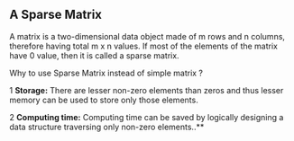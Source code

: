 ## A Sparse Matrix

A matrix is a two-dimensional data object made of m rows and n columns, therefore having total m x n values. If most of the elements of the matrix have 0 value, then it is called a sparse matrix.

Why to use Sparse Matrix instead of simple matrix ?

1 **Storage:** There are lesser non-zero elements than zeros and thus lesser memory can be used to store only those elements.

2 **Computing time:** Computing time can be saved by logically designing a data structure traversing only non-zero elements..**
